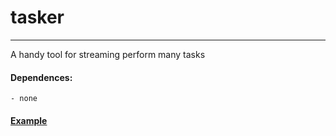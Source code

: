# tasker
---

A handy tool for streaming perform many tasks

#### Dependences:

	- none

#### [Example](https://github.com/webdeskltd/tasker/example)
